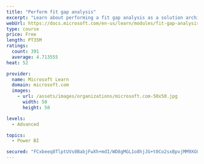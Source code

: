 ```yaml
---
title: "Perform fit gap analysis"
excerpt: "Learn about performing a fit gap analysis as a solution architect for Dynamics 365 and Microsoft Power Platform."
webUrl: https://docs.microsoft.com/en-us/learn/modules/fit-gap-analysis/
type: course
price: Free
length: PT35M
ratings:
  count: 391
  average: 4.713555
heat: 52

provider:
  name: Microsoft Learn
  domain: microsoft.com
  images:
    - url: /assets/images/organizations/microsoft.com-50x50.jpg
      width: 50
      height: 50

levels:
  - Advanced

topics:
  - Power BI

secured: "FCxbeeq8TlptUVs0BabjFwXh+mdI/WD8gMGL1o8hjJG+t0Co2sxBpvjMM9XGU+2FrbxYGw3SzjWuNUrYNMMnaMrVyjz3rn+u6lYZp+aAOMhWx/BMJFZtS9GVmCqKqTDR6i7mP/anjxG24EPuwBIUxYM7W1D7cZyp+ej/jmOs8qrKqrBvF84pTP9OImg2U5opSz5X0fKUBCSbLxFzYM2gB4TRIdtQQGo47NuS6GOdyDM5e0M4ep5KWtDVv7k87jDNuk3QIC/nztGjA++x8EwqMqjtLau5LUsfc/I4JRsDoW5pRCvk7g05ooIsV+OPtc38w+basZZPSP2NkYbGA8anFvhQtl9zvBob2A7cinjXvlsYXUpXDzBj+88yL2DWdOXldjXZqQn2r6tyiQB/JUDBn01FjOO/wC331tn5pEzqdy4=;mF8MYow7z3PZWKULhSVSMw=="
---
```


